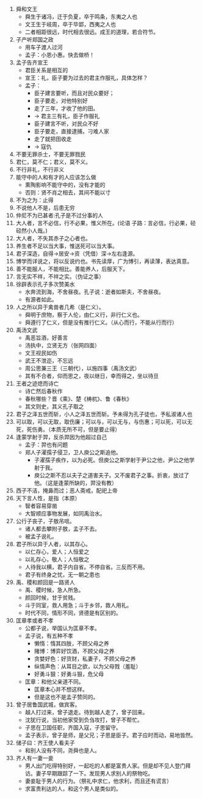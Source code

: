 1. 舜和文王
    * 舜生于诸冯，迁于负夏，卒于鸣条，东夷之人也
    * 文王生于岐周，卒于毕郢，西夷之人也
    * 二者相距很远，时代相去很远。成王的道理，若合符节。
2. 子产听郑国之政
    * 用车子渡人过河
    * 孟子：小恩小惠。快去做桥！
3. 孟子告齐宣王
    * 君臣关系是相互的
    * 宣王：礼，臣子要为过去的君主作服礼，具体怎样？
    * 孟子：
        * 臣子建言要听，而且对民众要好；
        * 臣子要走，对他特别好
        * 走了三年，才收了他的田。
        * -> 君主三有礼，臣子作服礼
        * 臣子建言不听，对民众不好
        * 臣子要走，直接逮捕，刁难人家
        * 走了就把田收走
        * -> 寇仇
4. 不要无罪杀士，不要无罪戮民
5. 君仁，莫不仁；君义，莫不义。
6. 不行非礼，不行非义
7. 能守中的人和有才的人应该怎么做
    * 熏陶影响不能守中的，没有才能的
    * 否则：贤不肖之相去，其间不能以寸
8. 不为之为：止得
9. 不说他人不是，后患无穷
10. 仲尼不为已甚者:孔子是不过分事的人
11. 大人者，言不必信，行不必果，惟义所在。(论语 子路：言必信，行必果，硁硁然小人哉。)
12. 大人者，不失其赤子之心者也。
13. 养生者不足以当大事，惟送死可以当大事。
14. 君子深造，自得->居安->资（凭借）深->左右逢源。
15. 博学而详说之，将以反说约也。书先读厚，广为博引，再读薄，表达真意。
16. 善不能服人，不能相比。善能养人，后服天下。
17. 言无实不祥，不祥之实。（伪证之事）
18. 徐辟表示孔子多次赞美水
    * 水奔流到海，不舍昼夜。孔子说：逝者如斯夫，不舍昼夜。
    * 有源者如此。
19. 人之所以异于禽兽者几希（是仁义）。
    * 舜明于庶物，察于人伦，由仁义行，非行仁义也。
    * 舜遵行了仁义，但是没有推行仁义。（从心而行，不能从行而行）
20. 禹汤文武
    * 禹恶旨酒，好善言
    * 汤执中，立贤无方（张网四面）
    * 文王视民如伤
    * 武王不泄迩，不忘远
    * 周公思兼三王（三朝代），以施四事（禹汤文武）
    * 其有不合者，仰而思之，夜以继日，幸而得之，坐以待旦
21. 王者之迹熄而诗亡
    * 诗亡然后春秋作
    * 春秋哪些？晋《乘》、楚《梼杌》、鲁《春秋》
    * 其文则史，其义孔子取之
22. 君子之泽五世而斩，小人之泽五世而斩。予未得为孔子徒也，予私淑诸人也
23. 可以取，可以无取，取伤廉；可以与，可以无与，与伤惠；可以死，可以无死，死伤勇。（本质无所不可，但是要止得）
24. 逢蒙学射于羿，反杀羿因为他超过自己
    * 孟子：羿也有问题
    * 郑人子濯孺子侵卫，卫人庾公之斯追他。
        * 子濯孺子疾作，以为必死。但庾公之斯学射于尹公之他，尹公之他学射于我。
        * 庾公之斯不忍以夫子之道害夫子。又不废君子之事。折衷，放过了他。（这是逢蒙所缺的，羿没有教）
25. 西子不洁，掩鼻而过；恶人斋戒，配祀上帝
26. 天下言人性，是指（本原）
    * 智者容易穿凿
    * 大智顺应事物发展，如同禹治水。
27. 公行子丧子，子敖吊唁。
    * 诸人都去攀附子敖，孟子不去。
    * 被孟子说礼。
28. 君子所以异于人者，以其存心。
    * 以仁存心，爱人；人恒爱之
    * 以礼存心，敬人；人恒敬之
    * 人待我以横，君子内自省。不停自省。三反而不用。
    * 君子有终身之忧，无一朝之患也
29. 禹、稷和颜回是一路贤人
    * 禹、稷时候，急人所急。
    * 颜回时候，甘于贫贱。
    * 斗于同室，救人用急；斗于乡邻，救人用礼。
    * 时代不同，情形不同，贤德是有区别的。
30. 匡章孝或者不孝
    * 公都子说，举国认为匡章不孝。
    * 孟子说，有五种不孝
        * 懒惰：惰其四肢，不顾父母之养
        * 赌博：博弈好饮酒，不顾父母之养
        * 贪婪好色：好货财，私妻子，不顾父母之养
        * 纵情声色：从耳目之欲，以为父母戮（羞耻）
        * 好勇斗狠：好勇斗狠，危父母
    * 匡章：和他父亲道不同。
        * 匡章本心并不想这样。
        * 但是这也不是孟子赞同的。
31. 曾子居鲁国武城，做宾客。
    * 越人打过来，曾子退走。待到越人走了，曾子回来。
    * 沈犹行说，当初他家受到负刍攻打，曾子不帮忙。
    * 子思在卫国任职，齐国入寇，子思留守。
    * 孟子表示，曾子是师，是父兄；子思是臣子。君子应时而动，易地皆然。
32. 储子曰：齐王使人看夫子
    * 和别人没有不同，尧舜也是人。
33. 齐人有一妻一妾
    * 男人出门吃得特别好，一起吃的人都是富贵人家。但是却不见人登门拜访。妻子早期跟踪了一下。发现男人求别人的祭物吃。
    * 妻妾耻于男人的行为。（祭礼中求仁，他求利，而且还有谎言）
    * 求富贵利达的人，和这个男人是类似的。